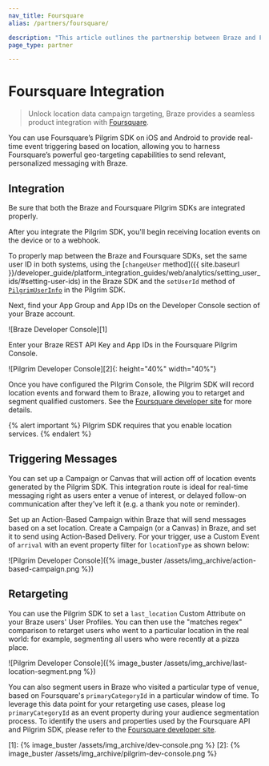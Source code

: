 ```yaml
---
nav_title: Foursquare
alias: /partners/foursquare/

description: "This article outlines the partnership between Braze and Foursquare to provide real-time event triggering based on location."
page_type: partner

---
```


# Foursquare Integration

> Unlock location data campaign targeting, Braze provides a seamless product integration with [Foursquare](https://foursquare.com/).

You can use Foursquare’s Pilgrim SDK on iOS and Android to provide real-time event triggering based on location, allowing you to harness Foursquare’s powerful geo-targeting capabilities to send relevant, personalized messaging with Braze.

## Integration

Be sure that both the Braze and Foursquare Pilgrim SDKs are integrated properly.

After you integrate the Pilgrim SDK, you'll begin receiving location events on the device or to a webhook.

To properly map between the Braze and Foursquare SDKs, set the same user ID in both systems, using the [`changeUser` method]({{ site.baseurl }}/developer_guide/platform_integration_guides/web/analytics/setting_user_ids/#setting-user-ids) in the Braze SDK and the `setUserId` method of [`PilgrimUserInfo`](https://developer.foursquare.com/docs/pilgrim-sdk/advanced-setup-guide#custom-user-data) in the Pilgrim SDK.

Next, find your App Group and App IDs on the Developer Console section of your Braze account.

![Braze Developer Console][1]

Enter your Braze REST API Key and App IDs in the Foursquare Pilgrim Console.

![Pilgrim Developer Console][2]{: height="40%" width="40%"}

Once you have configured the Pilgrim Console, the Pilgrim SDK will record location events and forward them to Braze, allowing you to retarget and segment qualified customers. See the [Foursquare developer site](https://developer.foursquare.com/) for more details.

{% alert important %}
Pilgrim SDK requires that you enable location services.
{% endalert %}

## Triggering Messages

You can set up a Campaign or Canvas that will action off of location events generated by the Pilgrim SDK. This integration route is ideal for real-time messaging right as users enter a venue of interest, or delayed follow-on communication after they've left it (e.g. a thank you note or reminder).

Set up an Action-Based Campaign within Braze that will send messages based on a set location. Create a Campaign (or a Canvas) in Braze, and set it to send using Action-Based Delivery. For your trigger, use a Custom Event of `arrival` with an event property filter for `locationType` as shown below:

![Pilgrim Developer Console]({% image_buster /assets/img_archive/action-based-campaign.png %})

## Retargeting

You can use the Pilgrim SDK to set a `last_location` Custom Attribute on your Braze users' User Profiles. You can then use the "matches regex" comparison to retarget users who went to a particular location in the real world: for example, segmenting all users who were recently at a pizza place.

![Pilgrim Developer Console]({% image_buster /assets/img_archive/last-location-segment.png %})

You can also segment users in Braze who visited a particular type of venue, based on Foursquare's `primaryCategoryId` in a particular window of time. To leverage this data point for your retargeting use cases, please log `primaryCategoryId` as an event property during your audience segmentation process. To identify the users and properties used by the Foursquare API and Pilgrim SDK, please refer to the [Foursquare developer site](https://developer.foursquare.com/).

[1]: {% image_buster /assets/img_archive/dev-console.png %}
[2]: {% image_buster /assets/img_archive/pilgrim-dev-console.png %}
